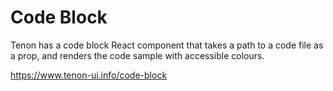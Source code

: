 # Code Block

Tenon has a code block React component that takes a path to a code file as a prop, and renders the code sample with accessible colours.

https://www.tenon-ui.info/code-block

